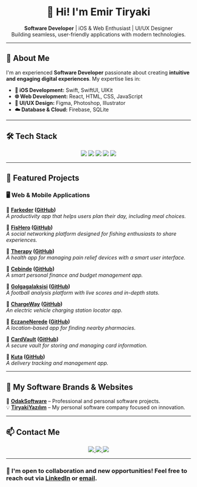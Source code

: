 <h1 align="center">👋 Hi! I'm Emir Tiryaki</h1>

<p align="center">
  <b>Software Developer</b> | iOS & Web Enthusiast | UI/UX Designer  
  <br>Building seamless, user-friendly applications with modern technologies.
</p>

---

## 🚀 About Me  
I'm an experienced **Software Developer** passionate about creating **intuitive and engaging digital experiences**. My expertise lies in:  

- **📱 iOS Development:** Swift, SwiftUI, UIKit  
- **🌐 Web Development:** React, HTML, CSS, JavaScript  
- **🎨 UI/UX Design:** Figma, Photoshop, Illustrator  
- **☁️ Database & Cloud:** Firebase, SQLite  

---

## 🛠 Tech Stack  
<p align="center">
  <img src="https://img.shields.io/badge/Swift-FA7343?style=for-the-badge&logo=swift&logoColor=white">
  <img src="https://img.shields.io/badge/SwiftUI-007AFF?style=for-the-badge&logo=swift&logoColor=white">
  <img src="https://img.shields.io/badge/React-20232A?style=for-the-badge&logo=react&logoColor=61DAFB">
  <img src="https://img.shields.io/badge/Firebase-FFCA28?style=for-the-badge&logo=firebase&logoColor=black">
  <img src="https://img.shields.io/badge/Figma-F24E1E?style=for-the-badge&logo=figma&logoColor=white">
</p>

---

## 🌟 Featured Projects  

### 🖥 **Web & Mobile Applications**  
📌 **[Farkeder](https://emirtiryaki.com) ([GitHub](https://github.com/emirtiryaki/farkeder))**  
*A productivity app that helps users plan their day, including meal choices.*  

📌 **[FisHero](https://emirtiryaki.com) ([GitHub](https://github.com/emirtiryaki/fishero))**  
*A social networking platform designed for fishing enthusiasts to share experiences.*  

📌 **[Therapy](https://emirtiryaki.com) ([GitHub](https://github.com/emirtiryaki/therapy))**  
*A health app for managing pain relief devices with a smart user interface.*  

📌 **[Cebinde](https://emirtiryaki.com) ([GitHub](https://github.com/emirtiryaki/cebinde))**  
*A smart personal finance and budget management app.*  

📌 **[Golgagalaksisi](https://emirtiryaki.com) ([GitHub](https://github.com/emirtiryaki/golgagalaksisi))**  
*A football analysis platform with live scores and in-depth stats.*  

📌 **[ChargeWay](https://emirtiryaki.com) ([GitHub](https://github.com/emirtiryaki/chargeway))**  
*An electric vehicle charging station locator app.*  

📌 **[EczaneNerede](https://emirtiryaki.com) ([GitHub](https://github.com/emirtiryaki/eczane-nerede))**  
*A location-based app for finding nearby pharmacies.*  

📌 **[CardVault](https://emirtiryaki.com) ([GitHub](https://github.com/emirtiryaki/cardvault))**  
*A secure vault for storing and managing card information.*  

📌 **[Kuta](https://emirtiryaki.com) ([GitHub](https://github.com/emirtiryaki/kuta))**  
*A delivery tracking and management app.*  

---

## 💼 My Software Brands & Websites  
🚀 **[OdakSoftware](https://odaksoftware.com)** – Professional and personal software projects.  
💡 **[TiryakiYazılım](https://emirtiryaki.com)** – My personal software company focused on innovation.  

---

## 📫 Contact Me  

<p align="center">
  <a href="mailto:info@emirtiryaki.com">
    <img src="https://img.shields.io/badge/Email-D14836?style=for-the-badge&logo=gmail&logoColor=white">
  </a>
  <a href="https://www.linkedin.com/in/emir-tiryaki-784b8118a/">
    <img src="https://img.shields.io/badge/LinkedIn-0A66C2?style=for-the-badge&logo=linkedin&logoColor=white">
  </a>
  <a href="https://emirtiryaki.com">
    <img src="https://img.shields.io/badge/Website-000000?style=for-the-badge&logo=Google-Chrome&logoColor=white">
  </a>
</p>

---

### 🚀 I'm open to collaboration and new opportunities! Feel free to reach out via [LinkedIn](https://www.linkedin.com/in/emir-tiryaki-784b8118a/) or [email](mailto:info@emirtiryaki.com).  
